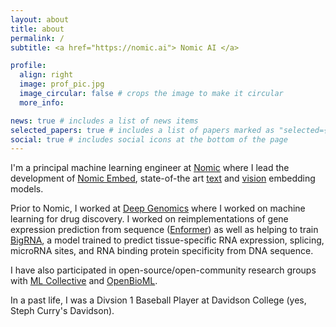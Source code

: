 ```yaml
---
layout: about
title: about
permalink: /
subtitle: <a href="https://nomic.ai"> Nomic AI </a>

profile:
  align: right
  image: prof_pic.jpg
  image_circular: false # crops the image to make it circular
  more_info: 

news: true # includes a list of news items
selected_papers: true # includes a list of papers marked as "selected={true}"
social: true # includes social icons at the bottom of the page
---
```


I'm a principal machine learning engineer at [Nomic](https://nomic.ai) where I lead the development of [Nomic Embed](https://arxiv.org/abs/2402.01613), state-of-the art [text](https://huggingface.co/nomic-ai/nomic-embed-text-v1.5) and [vision](https://huggingface.co/nomic-ai/nomic-embed-vision-v1.5) embedding models.

Prior to Nomic, I worked at [Deep Genomics](https://www.deepgenomics.com) where I worked on machine learning for drug discovery. I worked on reimplementations of gene expression prediction from sequence ([Enformer](https://www.nature.com/articles/s41592-021-01252-x)) as well as helping to train [BigRNA](https://www.biorxiv.org/content/10.1101/2023.01.29.526107v1), a model trained to predict tissue-specific RNA expression, splicing, microRNA sites, and RNA binding protein specificity from DNA sequence.

I have also participated in open-source/open-community research groups with [ML Collective](https://mlcollective.org/) and [OpenBioML](https://www.openbioml.org/).

In a past life, I was a Divsion 1 Baseball Player at Davidson College (yes, Steph Curry's Davidson).